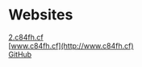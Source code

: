 # Websites

[2.c84fh.cf](http://2.c84fh.cf)  
[www.c84fh.cf](http://www.c84fh.cf)  
[GitHub](https://github.com/C84fh) 
